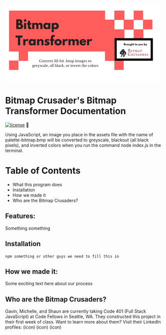 ![Bitmap Transformer](./assets/BitmapTransformer.png)

# Bitmap Crusader's Bitmap Transformer Documentation
[![license](https://img.shields.io/github/license/mashape/apistatus.svg)]()
:art:

Using JavaScript, an image you place in the assets file with the name of palette-bitmap.bmp will be converted to greyscale, blackout (all black pixels), and inverted colors when you run the command node index.js in the terminal.

# Table of Contents
+  What this program does
+ Installation
+ How we made it
+ Who are the Bitmap Crusaders?

## Features:
Something something

## Installation
`npm something or other guys we need to fill this in`

## How we made it:
Some exciting text here about our process

## Who are the Bitmap Crusaders?
Gavin, Michelle, and Shaun are currently taking Code 401 (Full Stack JavaScript) at Code Fellows in Seattle, WA. They constructed this project in their first week of class. Want to learn more about them? Visit their LinkedIn profiles:
(icon) (icon) (icon)
